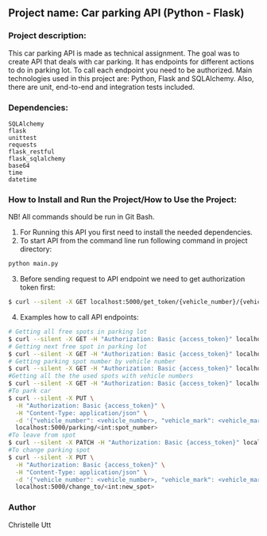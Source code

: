 ## Project name: Car parking API (Python - Flask)

### Project description: 
This car parking API is made as technical assignment. 
The goal was to create API that deals with car parking. 
It has endpoints for different actions to do in parking lot.
To call each endpoint you need to be authorized.
Main technologies used in this project are: Python, Flask and SQLAlchemy.
Also, there are unit, end-to-end and integration tests included.

### Dependencies: 
    SQLAlchemy
    flask
    unittest
    requests
    flask_restful
    flask_sqlalchemy
    base64
    time
    datetime

### How to Install and Run the Project/How to Use the Project:

NB! All commands should be run in Git Bash.

1. For Running this API you first need to install the needed dependencies.
2. To start API from the command line run following command in project directory:
```sh
python main.py
```
3. Before sending request to API endpoint we need to get authorization token first:
```sh
$ curl --silent -X GET localhost:5000/get_token/{vehicle_number}/{vehicle_mark}
```
4. Examples how to call API endpoints:
```sh
# Getting all free spots in parking lot
$ curl --silent -X GET -H "Authorization: Basic {access_token}" localhost:5000/free_spots
# Getting next free spot in parking lot
$ curl --silent -X GET -H "Authorization: Basic {access_token}" localhost:5000/next_free_spot
# Getting parking spot number by vehicle number
$ curl --silent -X GET -H "Authorization: Basic {access_token}" localhost:5000/get_parking_spot/<string:vehicle_number>
#Getting all the the used spots with vehicle numbers
$ curl --silent -X GET -H "Authorization: Basic {access_token}" localhost:5000/get_all
#To park car
$ curl --silent -X PUT \
  -H "Authorization: Basic {access_token}" \
  -H "Content-Type: application/json" \
  -d '{"vehicle_number": <vehicle_number>, "vehicle_mark": <vehicle_mark>}' \
  localhost:5000/parking/<int:spot_number>
#To leave from spot
$ curl --silent -X PATCH -H "Authorization: Basic {access_token}" localhost:5000/leave/<int:spot_number>
#To change parking spot
$ curl --silent -X PUT \
  -H "Authorization: Basic {access_token}" \
  -H "Content-Type: application/json" \
  -d '{"vehicle_number": <vehicle_number>, "vehicle_mark": <vehicle_mark>}' \
  localhost:5000/change_to/<int:new_spot>
```

### Author

Christelle Utt
